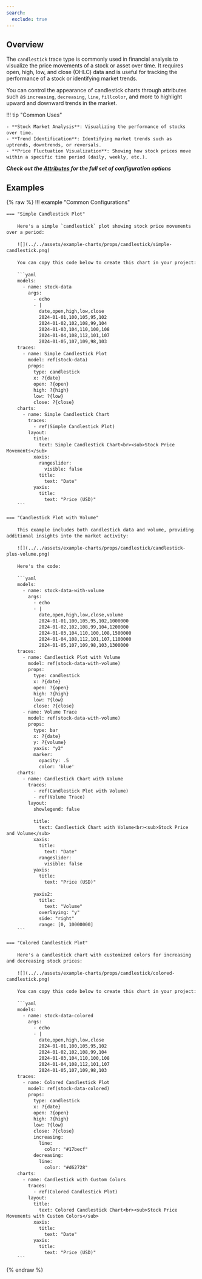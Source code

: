 ```yaml
---
search:
  exclude: true
---
```

<!--start--> 
## Overview

The `candlestick` trace type is commonly used in financial analysis to visualize the price movements of a stock or asset over time. It requires open, high, low, and close (OHLC) data and is useful for tracking the performance of a stock or identifying market trends.

You can control the appearance of candlestick charts through attributes such as `increasing`, `decreasing`, `line`, `fillcolor`, and more to highlight upward and downward trends in the market.

!!! tip "Common Uses"

    - **Stock Market Analysis**: Visualizing the performance of stocks over time.
    - **Trend Identification**: Identifying market trends such as uptrends, downtrends, or reversals.
    - **Price Fluctuation Visualization**: Showing how stock prices move within a specific time period (daily, weekly, etc.).

_**Check out the [Attributes](../configuration/Trace/Props/Candlestick/#attributes) for the full set of configuration options**_

## Examples

{% raw %}
!!! example "Common Configurations"

    === "Simple Candlestick Plot"

        Here's a simple `candlestick` plot showing stock price movements over a period:

        ![](../../assets/example-charts/props/candlestick/simple-candlestick.png)

        You can copy this code below to create this chart in your project:

        ```yaml
        models:
          - name: stock-data
            args:
              - echo
              - |
                date,open,high,low,close
                2024-01-01,100,105,95,102
                2024-01-02,102,108,99,104
                2024-01-03,104,110,100,108
                2024-01-04,108,112,101,107
                2024-01-05,107,109,98,103
        traces:
          - name: Simple Candlestick Plot
            model: ref(stock-data)
            props:
              type: candlestick
              x: ?{date}
              open: ?{open}
              high: ?{high}
              low: ?{low}
              close: ?{close}
        charts:
          - name: Simple Candlestick Chart
            traces:
              - ref(Simple Candlestick Plot)
            layout:
              title:
                text: Simple Candlestick Chart<br><sub>Stock Price Movements</sub>
              xaxis:
                rangeslider:
                  visible: false
                title:
                  text: "Date"
              yaxis:
                title:
                  text: "Price (USD)"
        ```

    === "Candlestick Plot with Volume"

        This example includes both candlestick data and volume, providing additional insights into the market activity:

        ![](../../assets/example-charts/props/candlestick/candlestick-plus-volume.png)

        Here's the code:

        ```yaml
        models:
          - name: stock-data-with-volume
            args:
              - echo
              - |
                date,open,high,low,close,volume
                2024-01-01,100,105,95,102,1000000
                2024-01-02,102,108,99,104,1200000
                2024-01-03,104,110,100,108,1500000
                2024-01-04,108,112,101,107,1100000
                2024-01-05,107,109,98,103,1300000
        traces:
          - name: Candlestick Plot with Volume
            model: ref(stock-data-with-volume)
            props:
              type: candlestick
              x: ?{date}
              open: ?{open}
              high: ?{high}
              low: ?{low}
              close: ?{close}
          - name: Volume Trace
            model: ref(stock-data-with-volume)
            props:
              type: bar
              x: ?{date}
              y: ?{volume}
              yaxis: "y2"
              marker:
                opacity: .5
                color: 'blue'
        charts:
          - name: Candlestick Chart with Volume
            traces:
              - ref(Candlestick Plot with Volume)
              - ref(Volume Trace)
            layout:
              showlegend: false
                
              title:
                text: Candlestick Chart with Volume<br><sub>Stock Price and Volume</sub>
              xaxis:
                title:
                  text: "Date"
                rangeslider: 
                  visible: false
              yaxis:
                title:
                  text: "Price (USD)"

              yaxis2:
                title:
                  text: "Volume"
                overlaying: "y"
                side: "right"
                range: [0, 10000000]
        ```

    === "Colored Candlestick Plot"

        Here's a candlestick chart with customized colors for increasing and decreasing stock prices:

        ![](../../assets/example-charts/props/candlestick/colored-candlestick.png)

        You can copy this code below to create this chart in your project:

        ```yaml
        models:
          - name: stock-data-colored
            args:
              - echo
              - |
                date,open,high,low,close
                2024-01-01,100,105,95,102
                2024-01-02,102,108,99,104
                2024-01-03,104,110,100,108
                2024-01-04,108,112,101,107
                2024-01-05,107,109,98,103
        traces:
          - name: Colored Candlestick Plot
            model: ref(stock-data-colored)
            props:
              type: candlestick
              x: ?{date}
              open: ?{open}
              high: ?{high}
              low: ?{low}
              close: ?{close}
              increasing:
                line:
                  color: "#17becf"
              decreasing:
                line:
                  color: "#d62728"
        charts:
          - name: Candlestick with Custom Colors
            traces:
              - ref(Colored Candlestick Plot)
            layout:
              title:
                text: Colored Candlestick Chart<br><sub>Stock Price Movements with Custom Colors</sub>
              xaxis:
                title:
                  text: "Date"
              yaxis:
                title:
                  text: "Price (USD)"
        ```

{% endraw %}
<!--end-->